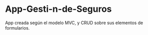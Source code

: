 # App-Gesti-n-de-Seguros
App creada según el modelo MVC, y CRUD sobre sus elementos de formularios.
